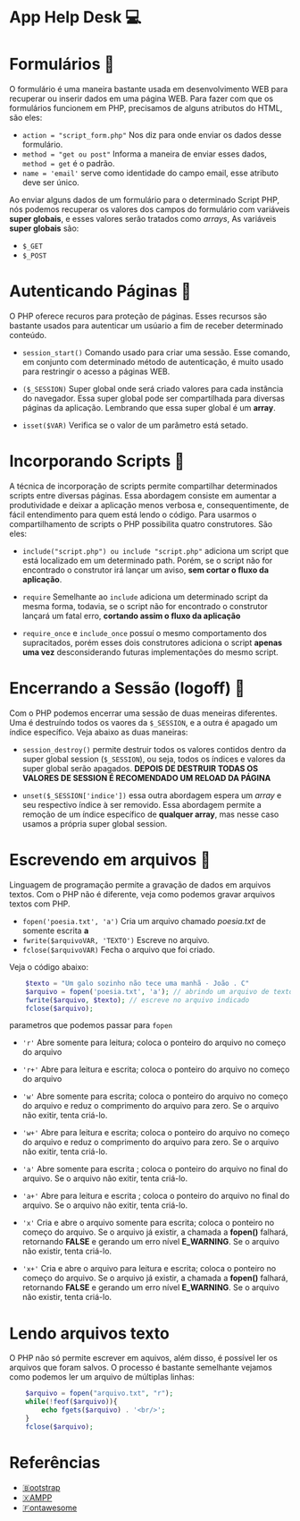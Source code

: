 # App Help Desk 💻

# Formulários 📎
O formulário é uma maneira bastante usada em desenvolvimento WEB para recuperar ou inserir dados em uma página WEB. 
Para fazer com que os formulários funcionem em PHP, precisamos de alguns atributos do HTML, são eles:
* `action = "script_form.php"` Nos diz para onde enviar os dados desse formulário. 
* `method = "get ou post"` Informa a maneira de enviar esses dados, `method = get` é o padrão.
* `name = 'email'` serve como identidade do campo email, esse atributo deve ser único.

Ao enviar alguns dados de um formulário para o determinado Script PHP, nós podemos recuperar os valores dos campos do formulário com variáveis **super globais**, e esses valores serão tratados como *arrays*, As variáveis **super globais** são:
* `$_GET` 
* `$_POST`

# Autenticando Páginas 🔐
O PHP oferece recuros para proteção de páginas. Esses recursos são bastante usados para autenticar um usúario a fim de receber determinado conteúdo. 

* `session_start()` Comando usado para criar uma sessão. Esse comando, em conjunto com determinado método de autenticação, é muito usado para restringir o acesso a páginas WEB.

* `($_SESSION)` Super global onde será criado valores para cada instância do navegador. Essa super global pode ser compartilhada para diversas páginas da aplicação. Lembrando que essa super global é um **array**.

* `isset($VAR)` Verifica se o valor de um parâmetro está setado.

# Incorporando Scripts 🔗
A técnica de incorporação de scripts permite compartilhar determinados scripts entre diversas páginas. Essa abordagem consiste em aumentar a produtividade e deixar a aplicação menos verbosa e, consequentimente, de fácil entendimento para quem está lendo o código. Para usarmos o compartilhamento de scripts o PHP possibilita quatro construtores. São eles:

* `include("script.php") ou include "script.php"` adiciona um script que está localizado em um determinado path.  Porém, se o script não for encontrado o construtor irá lançar um aviso, **sem cortar o fluxo da aplicação**.

* `require` Semelhante ao `include` adiciona um determinado script da mesma forma, todavia, se o script não for encontrado o construtor lançará um fatal erro, **cortando assim o fluxo da aplicação**

* `require_once` e `include_once` possuí o mesmo comportamento dos supracitados, porém esses dois construtores  adiciona o script **apenas uma vez** desconsiderando futuras implementações do mesmo script.

# Encerrando a Sessão (logoff) 🔻
Com o PHP podemos encerrar uma sessão de duas meneiras diferentes. Uma é destruíndo todos os vaores da `$_SESSION`, e a outra é apagado um índice específico. Veja abaixo as duas maneiras:

- `session_destroy()` permite destruir todos os valores contidos dentro da super global session (`$_SESSION`), ou seja, todos os índices e valores da super global serão apagados. **DEPOIS DE DESTRUIR TODAS OS VALORES DE SESSION É RECOMENDADO UM RELOAD DA PÁGINA**

- `unset($_SESSION['indice'])` essa outra abordagem espera um *array* e seu respectivo índice à ser removido. Essa abordagem permite a remoção de um índice específico de **qualquer array**, mas nesse caso usamos a própria super global session.

# Escrevendo em arquivos 🔻
Linguagem de programação permite a gravação de dados em arquivos textos. Com o PHP não é diferente, veja
como podemos gravar arquivos textos com PHP.

- `fopen('poesia.txt', 'a')`
Cria um arquivo chamado *poesia.txt* de somente escrita **a**
- `fwrite($arquivoVAR, 'TEXTO')`
Escreve no arquivo.
- `fclose($arquivoVAR)`
Fecha o arquivo que foi criado.

Veja o código abaixo:
```php
    $texto = "Um galo sozinho não tece uma manhã - João . C"
    $arquivo = fopen('poesia.txt', 'a'); // abrindo um arquivo de texto
    fwrite($arquivo, $texto); // escreve no arquivo indicado
    fclose($arquivo);   
```
parametros que podemos passar para `fopen`
- `'r'` Abre somente para leitura; coloca o ponteiro do arquivo no começo do arquivo

- `'r+'` Abre para leitura e escrita; coloca o ponteiro do arquivo no começo do arquivo

- `'w'` Abre somente para escrita; coloca o ponteiro do arquivo no começo do arquivo e reduz o comprimento do arquivo para zero. Se o arquivo não exitir, tenta criá-lo.

- `'w+'` Abre para leitura e escrita; coloca o ponteiro do arquivo no começo do arquivo e reduz o comprimento do arquivo para zero. Se o arquivo não exitir, tenta criá-lo.

- `'a'` Abre somente para escrita ; coloca o ponteiro do arquivo no final do arquivo. Se o arquivo não exitir, tenta criá-lo.

- `'a+'` Abre para leitura e escrita ; coloca o ponteiro do arquivo no final do arquivo. Se o arquivo não exitir, tenta criá-lo.

- `'x'` Cria e abre o arquivo somente para escrita; coloca o ponteiro no começo do arquivo. Se o arquivo já existir, a chamada a **fopen()** falhará, retornando **FALSE** e gerando um erro nível **E_WARNING**. Se o arquivo não existir, tenta criá-lo.

- `'x+'` Cria e abre o arquivo para leitura e escrita; coloca o ponteiro no começo do arquivo. Se o arquivo já existir, a chamada a **fopen()** falhará, retornando **FALSE** e gerando um erro nível **E_WARNING**. Se o arquivo não existir, tenta criá-lo.

# Lendo arquivos texto
O PHP não só permite escrever em aquivos, além disso, é possível ler os arquivos que foram salvos. O processo é bastante semelhante vejamos como podemos ler um arquivo de múltiplas linhas:

```PHP
    $arquivo = fopen("arquivo.txt", "r");
    while(!feof($arquivo)){
        echo fgets($arquivo) . '<br/>';
    }
    fclose($arquivo);
```





# Referências
- [🇧ootstrap](https://getbootstrap.com/)
- [🇽AMPP](https://www.apachefriends.org/pt_br/index.html)
- [🇫ontawesome](https://fontawesome.com/)
